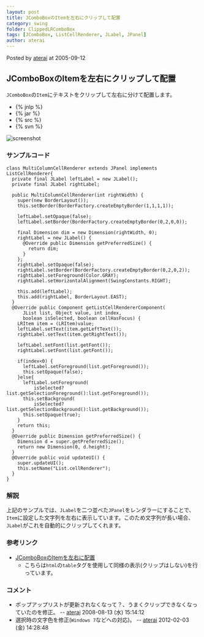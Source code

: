 ```yaml
---
layout: post
title: JComboBoxのItemを左右にクリップして配置
category: swing
folder: ClippedLRComboBox
tags: [JComboBox, ListCellRenderer, JLabel, JPanel]
author: aterai
---
```


Posted by [aterai](http://terai.xrea.jp/aterai.html) at 2005-09-12

## JComboBoxのItemを左右にクリップして配置
`JComboBox`の`Item`にテキストをクリップして左右に分けて配置します。

- {% jnlp %}
- {% jar %}
- {% src %}
- {% svn %}

<!-- dummy comment line for breaking list -->

![screenshot](http://lh5.ggpht.com/_9Z4BYR88imo/TQTJSTVvNXI/AAAAAAAAAUI/RNbSh6R4xi8/s800/ClippedLRComboBox.png)

### サンプルコード
<pre class="prettyprint"><code>class MultiColumnCellRenderer extends JPanel implements ListCellRenderer{
  private final JLabel leftLabel = new JLabel();
  private final JLabel rightLabel;

  public MultiColumnCellRenderer(int rightWidth) {
    super(new BorderLayout());
    this.setBorder(BorderFactory.createEmptyBorder(1,1,1,1));

    leftLabel.setOpaque(false);
    leftLabel.setBorder(BorderFactory.createEmptyBorder(0,2,0,0));

    final Dimension dim = new Dimension(rightWidth, 0);
    rightLabel = new JLabel() {
      @Override public Dimension getPreferredSize() {
        return dim;
      }
    };
    rightLabel.setOpaque(false);
    rightLabel.setBorder(BorderFactory.createEmptyBorder(0,2,0,2));
    rightLabel.setForeground(Color.GRAY);
    rightLabel.setHorizontalAlignment(SwingConstants.RIGHT);

    this.add(leftLabel);
    this.add(rightLabel, BorderLayout.EAST);
  }
  @Override public Component getListCellRendererComponent(
      JList list, Object value, int index,
      boolean isSelected, boolean cellHasFocus) {
    LRItem item = (LRItem)value;
    leftLabel.setText(item.getLeftText());
    rightLabel.setText(item.getRightText());

    leftLabel.setFont(list.getFont());
    rightLabel.setFont(list.getFont());

    if(index&lt;0) {
      leftLabel.setForeground(list.getForeground());
      this.setOpaque(false);
    }else{
      leftLabel.setForeground(
          isSelected?list.getSelectionForeground():list.getForeground());
      this.setBackground(
          isSelected?list.getSelectionBackground():list.getBackground());
      this.setOpaque(true);
    }
    return this;
  }
  @Override public Dimension getPreferredSize() {
    Dimension d = super.getPreferredSize();
    return new Dimension(0, d.height);
  }
  @Override public void updateUI() {
    super.updateUI();
    this.setName("List.cellRenderer");
  }
}
</code></pre>

### 解説
上記のサンプルでは、`JLabel`を二つ並べた`JPanel`をレンダラーにすることで、`Item`に設定した文字列を左右に表示しています。このため文字列が長い場合、`JLabel`がこれを自動的にクリップしてくれます。

### 参考リンク
- [JComboBoxのItemを左右に配置](http://terai.xrea.jp/Swing/LRComboBox.html)
    - こちらは`html`の`table`タグを使用して同様の表示(クリップはしない)を行っています。

<!-- dummy comment line for breaking list -->

### コメント
- ポップアップリストが更新されなくなって？、うまくクリップできなくなっていたのを修正。 -- [aterai](http://terai.xrea.jp/aterai.html) 2008-08-13 (水) 15:14:12
- 選択時の文字色を修正(`Windows 7`などへの対応)。 -- [aterai](http://terai.xrea.jp/aterai.html) 2012-02-03 (金) 14:28:48

<!-- dummy comment line for breaking list -->

